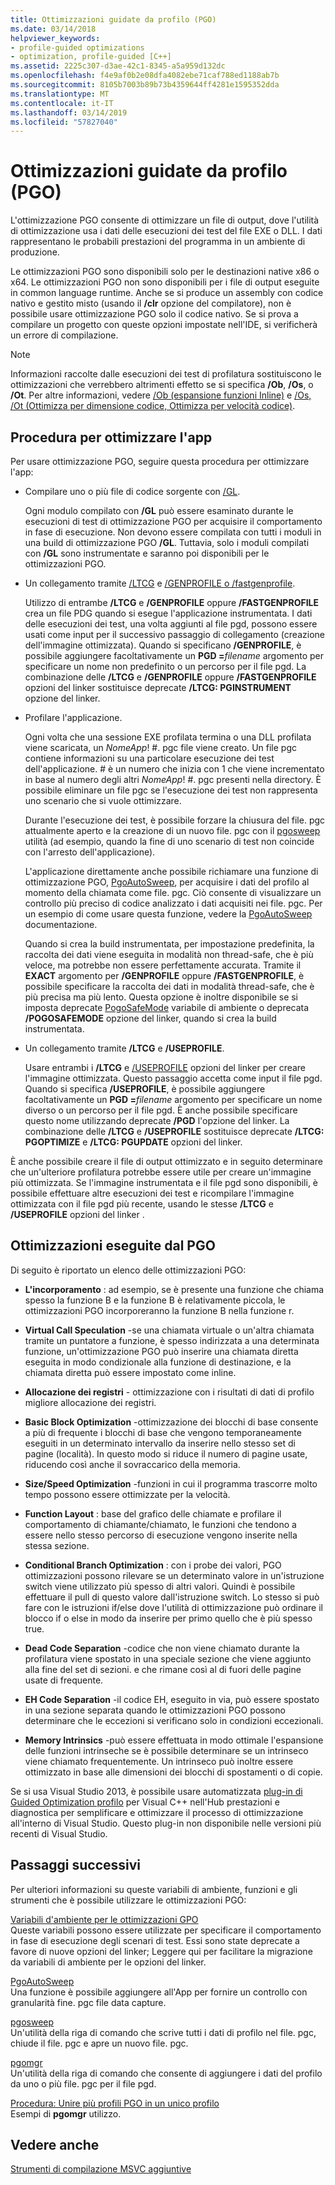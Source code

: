 ```yaml
---
title: Ottimizzazioni guidate da profilo (PGO)
ms.date: 03/14/2018
helpviewer_keywords:
- profile-guided optimizations
- optimization, profile-guided [C++]
ms.assetid: 2225c307-d3ae-42c1-8345-a5a959d132dc
ms.openlocfilehash: f4e9af0b2e08dfa4082ebe71caf788ed1188ab7b
ms.sourcegitcommit: 8105b7003b89b73b4359644ff4281e1595352dda
ms.translationtype: MT
ms.contentlocale: it-IT
ms.lasthandoff: 03/14/2019
ms.locfileid: "57827040"
---
```

# <a name="profile-guided-optimizations"></a>Ottimizzazioni guidate da profilo (PGO)

L'ottimizzazione PGO consente di ottimizzare un file di output, dove l'utilità di ottimizzazione usa i dati delle esecuzioni dei test del file EXE o DLL. I dati rappresentano le probabili prestazioni del programma in un ambiente di produzione.

Le ottimizzazioni PGO sono disponibili solo per le destinazioni native x86 o x64. Le ottimizzazioni PGO non sono disponibili per i file di output eseguite in common language runtime. Anche se si produce un assembly con codice nativo e gestito misto (usando il **/clr** opzione del compilatore), non è possibile usare ottimizzazione PGO solo il codice nativo. Se si prova a compilare un progetto con queste opzioni impostate nell'IDE, si verificherà un errore di compilazione.

> [!NOTE]
> Informazioni raccolte dalle esecuzioni dei test di profilatura sostituiscono le ottimizzazioni che verrebbero altrimenti effetto se si specifica **/Ob**, **/Os**, o **/Ot**. Per altre informazioni, vedere [/Ob (espansione funzioni Inline)](reference/ob-inline-function-expansion.md) e [/Os, /Ot (Ottimizza per dimensione codice, Ottimizza per velocità codice)](reference/os-ot-favor-small-code-favor-fast-code.md).

## <a name="steps-to-optimize-your-app"></a>Procedura per ottimizzare l'app

Per usare ottimizzazione PGO, seguire questa procedura per ottimizzare l'app:

- Compilare uno o più file di codice sorgente con [/GL](reference/gl-whole-program-optimization.md).

   Ogni modulo compilato con **/GL** può essere esaminato durante le esecuzioni di test di ottimizzazione PGO per acquisire il comportamento in fase di esecuzione. Non devono essere compilata con tutti i moduli in una build di ottimizzazione PGO **/GL**. Tuttavia, solo i moduli compilati con **/GL** sono instrumentate e saranno poi disponibili per le ottimizzazioni PGO.

- Un collegamento tramite [/LTCG](reference/ltcg-link-time-code-generation.md) e [/GENPROFILE o /fastgenprofile](reference/genprofile-fastgenprofile-generate-profiling-instrumented-build.md).

   Utilizzo di entrambe **/LTCG** e **/GENPROFILE** oppure **/FASTGENPROFILE** crea un file PDG quando si esegue l'applicazione instrumentata. I dati delle esecuzioni dei test, una volta aggiunti al file pgd, possono essere usati come input per il successivo passaggio di collegamento (creazione dell'immagine ottimizzata). Quando si specificano **/GENPROFILE**, è possibile aggiungere facoltativamente un **PGD =**_filename_ argomento per specificare un nome non predefinito o un percorso per il file pgd. La combinazione delle **/LTCG** e **/GENPROFILE** oppure **/FASTGENPROFILE** opzioni del linker sostituisce deprecate **/LTCG: PGINSTRUMENT** opzione del linker.

- Profilare l'applicazione.

   Ogni volta che una sessione EXE profilata termina o una DLL profilata viene scaricata, un *NomeApp*! #. pgc file viene creato. Un file pgc contiene informazioni su una particolare esecuzione dei test dell'applicazione. # è un numero che inizia con 1 che viene incrementato in base al numero degli altri *NomeApp*! #. pgc presenti nella directory. È possibile eliminare un file pgc se l'esecuzione dei test non rappresenta uno scenario che si vuole ottimizzare.

   Durante l'esecuzione dei test, è possibile forzare la chiusura del file. pgc attualmente aperto e la creazione di un nuovo file. pgc con il [pgosweep](pgosweep.md) utilità (ad esempio, quando la fine di uno scenario di test non coincide con l'arresto dell'applicazione).

   L'applicazione direttamente anche possibile richiamare una funzione di ottimizzazione PGO, [PgoAutoSweep](pgoautosweep.md), per acquisire i dati del profilo al momento della chiamata come file. pgc. Ciò consente di visualizzare un controllo più preciso di codice analizzato i dati acquisiti nei file. pgc. Per un esempio di come usare questa funzione, vedere la [PgoAutoSweep](pgoautosweep.md) documentazione.

   Quando si crea la build instrumentata, per impostazione predefinita, la raccolta dei dati viene eseguita in modalità non thread-safe, che è più veloce, ma potrebbe non essere perfettamente accurata. Tramite il **EXACT** argomento per **/GENPROFILE** oppure **/FASTGENPROFILE**, è possibile specificare la raccolta dei dati in modalità thread-safe, che è più precisa ma più lento. Questa opzione è inoltre disponibile se si imposta deprecate [PogoSafeMode](environment-variables-for-profile-guided-optimizations.md#pogosafemode) variabile di ambiente o deprecata **/POGOSAFEMODE** opzione del linker, quando si crea la build instrumentata.

- Un collegamento tramite **/LTCG** e **/USEPROFILE**.

   Usare entrambi i **/LTCG** e [/USEPROFILE](reference/useprofile.md) opzioni del linker per creare l'immagine ottimizzata. Questo passaggio accetta come input il file pgd. Quando si specifica **/USEPROFILE**, è possibile aggiungere facoltativamente un **PGD =**_filename_ argomento per specificare un nome diverso o un percorso per il file pgd. È anche possibile specificare questo nome utilizzando deprecate **/PGD** l'opzione del linker. La combinazione delle **/LTCG** e **/USEPROFILE** sostituisce deprecate **/LTCG: PGOPTIMIZE** e **/LTCG: PGUPDATE** opzioni del linker.

È anche possibile creare il file di output ottimizzato e in seguito determinare che un'ulteriore profilatura potrebbe essere utile per creare un'immagine più ottimizzata. Se l'immagine instrumentata e il file pgd sono disponibili, è possibile effettuare altre esecuzioni dei test e ricompilare l'immagine ottimizzata con il file pgd più recente, usando le stesse **/LTCG** e **/USEPROFILE** opzioni del linker .

## <a name="optimizations-performed-by-pgo"></a>Ottimizzazioni eseguite dal PGO

Di seguito è riportato un elenco delle ottimizzazioni PGO:

- **L'incorporamento** : ad esempio, se è presente una funzione che chiama spesso la funzione B e la funzione B è relativamente piccola, le ottimizzazioni PGO incorporeranno la funzione B nella funzione r.

- **Virtual Call Speculation** -se una chiamata virtuale o un'altra chiamata tramite un puntatore a funzione, è spesso indirizzata a una determinata funzione, un'ottimizzazione PGO può inserire una chiamata diretta eseguita in modo condizionale alla funzione di destinazione, e la chiamata diretta può essere impostato come inline.

- **Allocazione dei registri** - ottimizzazione con i risultati di dati di profilo migliore allocazione dei registri.

- **Basic Block Optimization** -ottimizzazione dei blocchi di base consente a più di frequente i blocchi di base che vengono temporaneamente eseguiti in un determinato intervallo da inserire nello stesso set di pagine (località). In questo modo si riduce il numero di pagine usate, riducendo così anche il sovraccarico della memoria.

- **Size/Speed Optimization** -funzioni in cui il programma trascorre molto tempo possono essere ottimizzate per la velocità.

- **Function Layout** : base del grafico delle chiamate e profilare il comportamento di chiamante/chiamato, le funzioni che tendono a essere nello stesso percorso di esecuzione vengono inserite nella stessa sezione.

- **Conditional Branch Optimization** : con i probe dei valori, PGO ottimizzazioni possono rilevare se un determinato valore in un'istruzione switch viene utilizzato più spesso di altri valori.  Quindi è possibile effettuare il pull di questo valore dall'istruzione switch.  Lo stesso si può fare con le istruzioni if/else dove l'utilità di ottimizzazione può ordinare il blocco if o else in modo da inserire per primo quello che è più spesso true.

- **Dead Code Separation** -codice che non viene chiamato durante la profilatura viene spostato in una speciale sezione che viene aggiunto alla fine del set di sezioni. e che rimane così al di fuori delle pagine usate di frequente.

- **EH Code Separation** -il codice EH, eseguito in via, può essere spostato in una sezione separata quando le ottimizzazioni PGO possono determinare che le eccezioni si verificano solo in condizioni eccezionali.

- **Memory Intrinsics** -può essere effettuata in modo ottimale l'espansione delle funzioni intrinseche se è possibile determinare se un intrinseco viene chiamato frequentemente. Un intrinseco può inoltre essere ottimizzato in base alle dimensioni dei blocchi di spostamenti o di copie.

Se si usa Visual Studio 2013, è possibile usare automatizzata [plug-in di Guided Optimization profilo](profile-guided-optimization-in-the-performance-and-diagnostics-hub.md) per Visual C++ nell'Hub prestazioni e diagnostica per semplificare e ottimizzare il processo di ottimizzazione all'interno di Visual Studio. Questo plug-in non disponibile nelle versioni più recenti di Visual Studio.

## <a name="next-steps"></a>Passaggi successivi

Per ulteriori informazioni su queste variabili di ambiente, funzioni e gli strumenti che è possibile utilizzare le ottimizzazioni PGO:

[Variabili d'ambiente per le ottimizzazioni GPO](environment-variables-for-profile-guided-optimizations.md)<br/>
Queste variabili possono essere utilizzate per specificare il comportamento in fase di esecuzione degli scenari di test. Essi sono state deprecate a favore di nuove opzioni del linker; Leggere qui per facilitare la migrazione da variabili di ambiente per le opzioni del linker.

[PgoAutoSweep](pgoautosweep.md)<br/>
Una funzione è possibile aggiungere all'App per fornire un controllo con granularità fine. pgc file data capture.

[pgosweep](pgosweep.md)<br/>
Un'utilità della riga di comando che scrive tutti i dati di profilo nel file. pgc, chiude il file. pgc e apre un nuovo file. pgc.

[pgomgr](pgomgr.md)<br/>
Un'utilità della riga di comando che consente di aggiungere i dati del profilo da uno o più file. pgc per il file pgd.

[Procedura: Unire più profili PGO in un unico profilo](how-to-merge-multiple-pgo-profiles-into-a-single-profile.md)<br/>
Esempi di **pgomgr** utilizzo.

## <a name="see-also"></a>Vedere anche

[Strumenti di compilazione MSVC aggiuntive](reference/c-cpp-build-tools.md)

